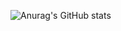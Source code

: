 ![Anurag's GitHub stats](https://github-readme-stats.vercel.app/api?username=BerkeA111&theme=darcula&show_icons=true&rank_icon=percentile&show=reviews,discussions_started,discussions_answered,prs_merged,prs_merged_percentage)
